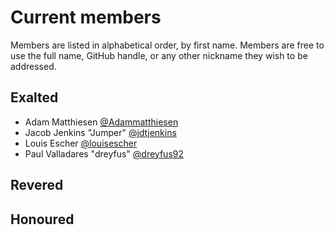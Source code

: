 # Current members

Members are listed in alphabetical order, by first name. Members are free to use the full name, GitHub handle, or any other nickname they wish to be addressed.

## Exalted

- Adam Matthiesen [@Adammatthiesen](https://github.com/Adammatthiesen)
- Jacob Jenkins "Jumper" [@jdtjenkins](https://github/jdtjenkins)
- Louis Escher [@louisescher](https://github.com/louisescher)
- Paul Valladares "dreyfus" [@dreyfus92](https://github.com/dreyfus92)

## Revered

## Honoured